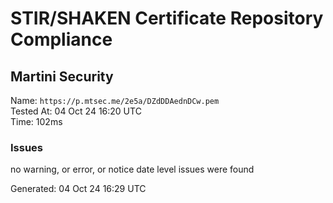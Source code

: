 # STIR/SHAKEN Certificate Repository Compliance

## Martini Security

Name: `https://p.mtsec.me/2e5a/DZdDDAednDCw.pem`\
Tested At: 04 Oct 24 16:20 UTC\
Time: 102ms

### Issues

no warning, or error, or notice date level issues were found

Generated: 04 Oct 24 16:29 UTC